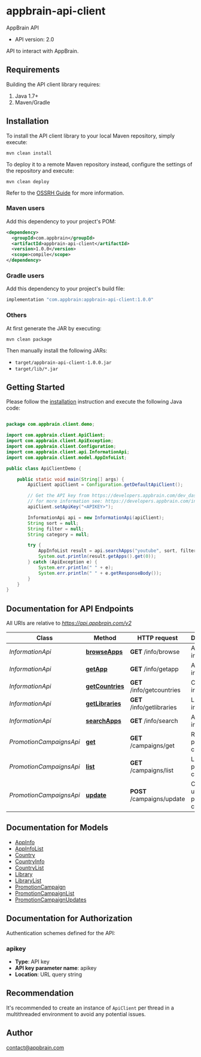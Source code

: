 # appbrain-api-client

AppBrain API
- API version: 2.0

API to interact with AppBrain.


## Requirements

Building the API client library requires:
1. Java 1.7+
2. Maven/Gradle

## Installation

To install the API client library to your local Maven repository, simply execute:

```shell
mvn clean install
```

To deploy it to a remote Maven repository instead, configure the settings of the repository and execute:

```shell
mvn clean deploy
```

Refer to the [OSSRH Guide](http://central.sonatype.org/pages/ossrh-guide.html) for more information.

### Maven users

Add this dependency to your project's POM:

```xml
<dependency>
  <groupId>com.appbrain</groupId>
  <artifactId>appbrain-api-client</artifactId>
  <version>1.0.0</version>
  <scope>compile</scope>
</dependency>
```

### Gradle users

Add this dependency to your project's build file:

```groovy
implementation "com.appbrain:appbrain-api-client:1.0.0"
```

### Others

At first generate the JAR by executing:

```shell
mvn clean package
```

Then manually install the following JARs:

* `target/appbrain-api-client-1.0.0.jar`
* `target/lib/*.jar`

## Getting Started

Please follow the [installation](#installation) instruction and execute the following Java code:

```java

package com.appbrain.client.demo;

import com.appbrain.client.ApiClient;
import com.appbrain.client.ApiException;
import com.appbrain.client.Configuration;
import com.appbrain.client.api.InformationApi;
import com.appbrain.client.model.AppInfoList;

public class ApiClientDemo {

    public static void main(String[] args) {
        ApiClient apiClient = Configuration.getDefaultApiClient();

        // Get the API key from https://developers.appbrain.com/dev_dashboard#DevPagePlace:page=api
        // for more information see: https://developers.appbrain.com/info/help/api/appbrain-api.html
        apiClient.setApiKey("<APIKEY>");

        InformationApi api = new InformationApi(apiClient);
        String sort = null;
        String filter = null;
        String category = null;

        try {
            AppInfoList result = api.searchApps("youtube", sort, filter, category, 0, null);
            System.out.println(result.getApps().get(0));
        } catch (ApiException e) {
            System.err.println(" " + e);
            System.err.println(" " + e.getResponseBody());
        }
    }
}


```

## Documentation for API Endpoints

All URIs are relative to *https://api.appbrain.com/v2*

Class | Method | HTTP request | Description
------------ | ------------- | ------------- | -------------
*InformationApi* | [**browseApps**](docs/InformationApi.md#browseApps) | **GET** /info/browse | Apps information
*InformationApi* | [**getApp**](docs/InformationApi.md#getApp) | **GET** /info/getapp | App information
*InformationApi* | [**getCountries**](docs/InformationApi.md#getCountries) | **GET** /info/getcountries | Countries information
*InformationApi* | [**getLibraries**](docs/InformationApi.md#getLibraries) | **GET** /info/getlibraries | Libraries information
*InformationApi* | [**searchApps**](docs/InformationApi.md#searchApps) | **GET** /info/search | Apps information
*PromotionCampaignsApi* | [**get**](docs/PromotionCampaignsApi.md#get) | **GET** /campaigns/get | Retrieves a promotion campaign
*PromotionCampaignsApi* | [**list**](docs/PromotionCampaignsApi.md#list) | **GET** /campaigns/list | Lists all promotion campaigns
*PromotionCampaignsApi* | [**update**](docs/PromotionCampaignsApi.md#update) | **POST** /campaigns/update | Creates or updates a promotion campaign


## Documentation for Models

 - [AppInfo](docs/AppInfo.md)
 - [AppInfoList](docs/AppInfoList.md)
 - [Country](docs/Country.md)
 - [CountryInfo](docs/CountryInfo.md)
 - [CountryList](docs/CountryList.md)
 - [Library](docs/Library.md)
 - [LibraryList](docs/LibraryList.md)
 - [PromotionCampaign](docs/PromotionCampaign.md)
 - [PromotionCampaignList](docs/PromotionCampaignList.md)
 - [PromotionCampaignUpdates](docs/PromotionCampaignUpdates.md)


## Documentation for Authorization

Authentication schemes defined for the API:
### apikey

- **Type**: API key
- **API key parameter name**: apikey
- **Location**: URL query string


## Recommendation

It's recommended to create an instance of `ApiClient` per thread in a multithreaded environment to avoid any potential issues.

## Author

contact@appbrain.com

